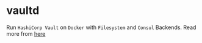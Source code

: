 # vaultd

Run `HashiCorp Vault` on `Docker` with `Filesystem` and `Consul` Backends. Read more from [here](https://medium.com/rahasak/run-hashicorp-vault-on-docker-with-filesystem-and-consul-backends-a67a7c958e02)
